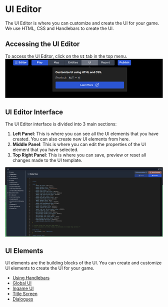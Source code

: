 # UI Editor

The UI Editor is where you can customize and create the UI for your game.
We use HTML, CSS and Handlebars to create the UI.

## Accessing the UI Editor

To access the UI Editor, click on the `UI` tab in the top menu.
![UI Tab](/img/ui/editor-tab.png)

## UI Editor Interface

The UI Editor interface is divided into 3 main sections:

1. **Left Panel**: This is where you can see all the UI elements that you have created. You can also create new UI elements from here.
2. **Middle Panel**: This is where you can edit the properties of the UI element that you have selected.
3. **Top Right Panel**: This is where you can save, preview or reset all changes made to the UI template.

![UI Editor Interface](/img/ui/editor-interface.png)

## UI Elements

UI elements are the building blocks of the UI. You can create and customize UI elements to create the UI for your game.

- [Using Handlebars](UI/using-handlebars.md)
- [Global UI](UI/global-UI.md)
- [Ingame UI](UI/ingame-UI.md)
- [Title Screen](UI/title-screen.md)
- [Dialogues](UI/dialogues.md)
